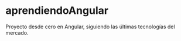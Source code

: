 # aprendiendoAngular
Proyecto desde cero en Angular, siguiendo las últimas tecnologías del mercado.
